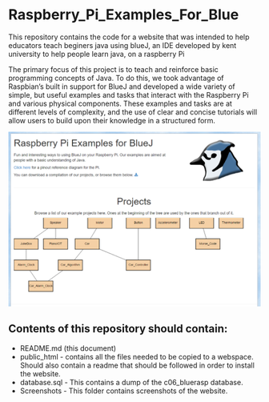 # Raspberry_Pi_Examples_For_Blue

This repository contains the code for a website that was intended to help educators teach beginers java using blueJ, an IDE developed by kent university to help people learn java, on a raspberry Pi

The primary focus of this project is to teach and reinforce basic programming concepts of Java. To do this, we took advantage of Raspbian’s built in support for BlueJ and developed a wide variety of simple, but useful examples and tasks that interact with the Raspberry Pi and various physical components. These examples and tasks are at different levels of complexity, and the use of clear and concise tutorials will allow users to build upon their knowledge in a structured form.

![Screen shot of the website](https://github.com/Haza290/Raspberry_Pi_Examples_For_Bluej/blob/master/Screenshots/homepage.png)

## Contents of this repository should contain:

- README.md (this document)
- public_html - contains all the files needed to be copied to a webspace. Should also contain a readme that should be followed in order to install the website.
- database.sql - This contains a dump of the c06_bluerasp database.
- Screenshots - This folder contains screenshots of the website.
